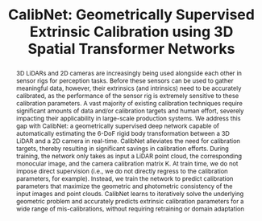 ---
layout: project-page-new
title: "CalibNet: Geometrically Supervised Extrinsic Calibration using 3D Spatial Transformer Networks"
authors:
  - name: Ganesh Iyer
    sup: 1
  - name: R. Karnik Ram
    sup: 1
  - name: J. Krishna Murthy
    sup: 2
  - name: K. Madhava Krishna
    sup: 1
affiliations:
  - name: IIIT Hyderabad, India
    link: https://robotics.iiit.ac.in
    sup: 1
  - name: Mila, Universite de Montreal  
    link: https://mila.quebec/
    sup: 2
permalink: publications/2018/Iyer_CalibNet
abstract: "3D LiDARs and 2D cameras are increasingly being used alongside each other in sensor rigs for perception tasks. Before these sensors can be used to gather meaningful data, however, their extrinsics (and intrinsics) need to be accurately calibrated, as the performance of the sensor rig is extremely sensitive to these calibration parameters. A vast majority of existing calibration techniques require significant amounts of data and/or calibration targets and human effort, severely impacting their applicability in large-scale production systems. We address this gap with CalibNet: a geometrically supervised deep network capable of automatically estimating the 6-DoF rigid body transformation between a 3D LiDAR and a 2D camera in real-time. CalibNet alleviates the need for calibration targets, thereby resulting in significant savings in calibration efforts. During training, the network only takes as input a LiDAR point cloud, the corresponding monocular image, and the camera calibration matrix K. At train time, we do not impose direct supervision (i.e., we do not directly regress to the calibration parameters, for example). Instead, we train the network to predict calibration parameters that maximize the geometric and photometric consistency of the input images and point clouds. CalibNet learns to iteratively solve the underlying geometric problem and accurately predicts extrinsic calibration parameters for a wide range of mis-calibrations, without requiring retraining or domain adaptation"
paper: https://arxiv.org/pdf/1803.08181.pdf
iframe: https://www.youtube.com/embed/WyW9T2dSbec

---